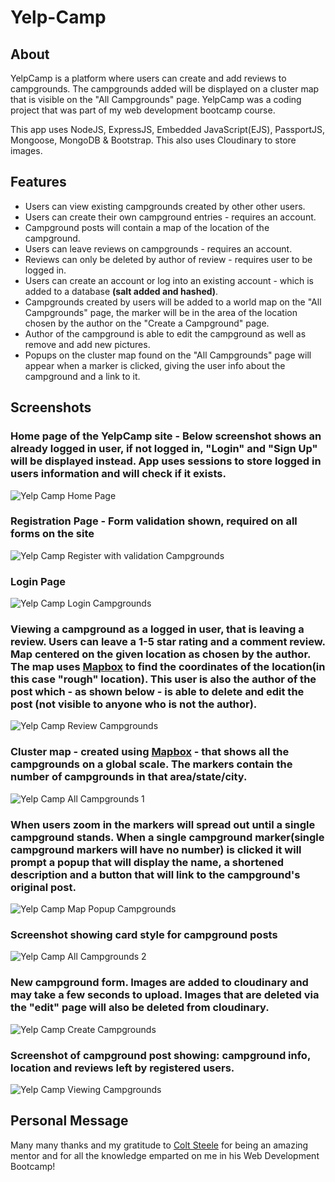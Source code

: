 # Yelp-Camp

## About
YelpCamp is a platform where users can create and add reviews to campgrounds. The campgrounds added will be displayed on a cluster map that is visible on the "All Campgrounds" page. YelpCamp was a coding project that was part of my web development bootcamp course.

This app uses NodeJS, ExpressJS, Embedded JavaScript(EJS), PassportJS, Mongoose, MongoDB & Bootstrap. This also uses Cloudinary to store images.

## Features
- Users can view existing campgrounds created by other other users.
- Users can create their own campground entries - requires an account.
- Campground posts will contain a map of the location of the campground.
- Users can leave reviews on campgrounds - requires an account.
- Reviews can only be deleted by author of review - requires user to be logged in.
- Users can create an account or log into an existing account - which is added to a database **(salt added and hashed)**.
- Campgrounds created by users will be added to a world map on the "All Campgrounds" page, the marker will be in the area of the location chosen by the author on the "Create a Campground" page.
- Author of the campground is able to edit the campground as well as remove and add new pictures.
- Popups on the cluster map found on the "All Campgrounds" page will appear when a marker is clicked, giving the user info about the campground and a link to it.

## Screenshots

### Home page of the YelpCamp site - Below screenshot shows an already logged in user, if not logged in, "Login" and "Sign Up" will be displayed instead. App uses sessions to store logged in users information and will check if it exists.
![Yelp Camp Home Page](https://user-images.githubusercontent.com/90990547/176951389-f40a23fe-3a47-4b9c-a100-5c6fcf83456e.jpg)
### Registration Page - Form validation shown, required on all forms on the site
![Yelp Camp Register with validation Campgrounds](https://user-images.githubusercontent.com/90990547/176951493-a24e47d1-d8b0-4d9a-9010-59554b7a262c.jpg)
### Login Page
![Yelp Camp Login Campgrounds](https://user-images.githubusercontent.com/90990547/176951508-1bf958c6-cfcb-46fe-ac25-1e5808d880ae.jpg)
### Viewing a campground as a logged in user, that is leaving a review. Users can leave a 1-5 star rating and a comment review. Map centered on the given location as chosen by the author. The map uses [Mapbox](https://docs.mapbox.com/mapbox-gl-js/guides/) to find the coordinates of the location(in this case "rough" location). This user is also the author of the post which - as shown below - is able to delete and edit the post (not visible to anyone who is not the author).
![Yelp Camp Review Campgrounds](https://user-images.githubusercontent.com/90990547/176952103-02203461-5f46-44de-863c-37f1b4e9f3f5.jpg)
### Cluster map - created using [Mapbox](https://docs.mapbox.com/mapbox-gl-js/guides/) - that shows all the campgrounds on a global scale. The markers contain the number of campgrounds in that area/state/city.
![Yelp Camp All Campgrounds 1](https://user-images.githubusercontent.com/90990547/176951547-a55ae14d-28af-402e-9efc-41ea2c760c44.jpg)
### When users zoom in the markers will spread out until a single campground stands. When a single campground marker(single campground markers will have no number) is clicked it will prompt a popup that will display the name, a shortened description and a button that will link to the campground's original post.
![Yelp Camp Map Popup Campgrounds](https://user-images.githubusercontent.com/90990547/176952247-70e1579b-4162-473e-90c3-52f3771e01a2.jpg)
### Screenshot showing card style for campground posts
![Yelp Camp All Campgrounds 2](https://user-images.githubusercontent.com/90990547/176951550-1d0f4c54-1d11-4685-a465-ce8d78ba8f92.jpg)
### New campground form. Images are added to cloudinary and may take a few seconds to upload. Images that are deleted via the "edit" page will also be deleted from cloudinary.
![Yelp Camp Create Campgrounds](https://user-images.githubusercontent.com/90990547/176951583-b0c07d80-bc51-418a-ac24-663a41b5cce6.jpg)
### Screenshot of campground post showing: campground info, location and reviews left by registered users.
![Yelp Camp Viewing Campgrounds](https://user-images.githubusercontent.com/90990547/176951610-5ca73e9a-3e80-4421-a058-4e48633e0e9a.jpg)

## Personal Message

Many many thanks and my gratitude to [Colt Steele](https://www.udemy.com/user/coltsteele/) for being an amazing mentor and for all the knowledge emparted on me in his Web Development Bootcamp!
